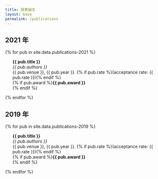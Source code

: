 ```yaml
---
title: 発表論文
layout: base
permalink: /publications
---
```


## 2021 年
{% for pub in site.data.publications-2021 %}
  <ul style="list-style-type: none"><li>
  <b>{{ pub.title }}</b><br />
  <em>{{ pub.authors }}</em><br />
  {{ pub.venue }}, {{ pub.year }}. {% if pub.rate %}(acceptance rate: {{ pub.rate }}){% endif %}<br />
  {% if pub.award %}<font class="award"><b>{{ pub.award }}</b></font><br />{% endif %}
  </li></ul>
{% endfor %}

## 2019 年
{% for pub in site.data.publications-2019 %}
  <ul style="list-style-type: none"><li>
  <b>{{ pub.title }}</b><br />
  <em>{{ pub.authors }}</em><br />
  {{ pub.venue }}, {{ pub.year }}. {% if pub.rate %}(acceptance rate: {{ pub.rate }}){% endif %}<br />
  {% if pub.award %}<font class="award"><b>{{ pub.award }}</b></font><br />{% endif %}
  </li></ul>
{% endfor %}
